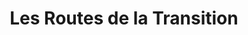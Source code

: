---
title: "Les Routes de la Transition"
url: /rostrenen/les-routes-de-la-transition/
shop: vélo
---
